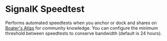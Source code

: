 # SignalK Speedtest

Performs automated speedtests when you anchor or dock and shares on [Boater's Atlas](https://boatersatlas.com/) for community knowledge. You can configure the minimum threshold between speedtests to conserve bandwidth (default is 24 hours).
